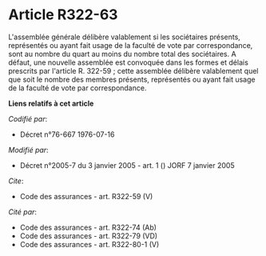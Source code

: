# Article R322-63

L'assemblée générale délibère valablement si les sociétaires présents, représentés ou ayant fait usage de la faculté de vote
par correspondance, sont au nombre du quart au moins du nombre total des sociétaires. A défaut, une nouvelle assemblée est
convoquée dans les formes et délais prescrits par l'article R. 322-59 ; cette assemblée délibère valablement quel que soit le
nombre des membres présents, représentés ou ayant fait usage de la faculté de vote par correspondance.

**Liens relatifs à cet article**

_Codifié par_:

  - Décret n°76-667 1976-07-16

_Modifié par_:

  - Décret n°2005-7 du 3 janvier 2005 - art. 1 () JORF 7 janvier 2005

_Cite_:

  - Code des assurances - art. R322-59 (V)

_Cité par_:

  - Code des assurances - art. R322-74 (Ab)
  - Code des assurances - art. R322-79 (VD)
  - Code des assurances - art. R322-80-1 (V)
